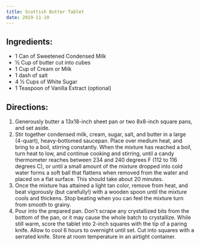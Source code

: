 ```yaml
---
title: Scottish Butter Tablet
date: 2019-11-10
---
```

## Ingredients:

* 1 Can of Sweetened Condensed Milk
* ½ Cup of butter cut into cubes
* 1 Cup of Cream or Milk
* 1 dash of salt
* 4 ½ Cups of White Sugar
* 1 Teaspoon of Vanilla Extract (optional)

## Directions:

1.	Generously butter a 13x18-inch sheet pan or two 8x8-inch square pans, and set aside.
2.	Stir together condensed milk, cream, sugar, salt, and butter in a large (4-quart), heavy-bottomed saucepan. Place over medium heat, and bring to a boil, stirring constantly. When the mixture has reached a boil, turn heat to low, and continue cooking and stirring, until a candy thermometer reaches between 234 and 240 degrees F (112 to 116 degrees C), or until a small amount of the mixture dropped into cold water forms a soft ball that flattens when removed from the water and placed on a flat surface. This should take about 20 minutes.
3.	Once the mixture has attained a light tan color, remove from heat, and beat vigorously (but carefully!) with a wooden spoon until the mixture cools and thickens. Stop beating when you can feel the mixture turn from smooth to grainy.
4.	Pour into the prepared pan. Don't scrape any crystallized bits from the bottom of the pan, or it may cause the whole batch to crystallize. While still warm, score the tablet into 2-inch squares with the tip of a paring knife. Allow to cool 6 hours to overnight until set. Cut into squares with a serrated knife. Store at room temperature in an airtight container.
